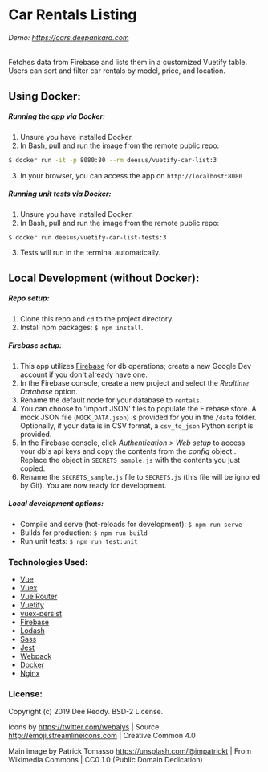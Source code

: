 # Car Rentals Listing
###### Demo: https://cars.deepankara.com
Fetches data from Firebase and lists them in a customized Vuetify table. Users can sort and filter car rentals by model, price, and location.

## Using Docker:
##### Running the app via Docker:
1. Unsure you have installed Docker.
2. In Bash, pull and run the image from the remote public repo:
```bash
$ docker run -it -p 8080:80 --rm deesus/vuetify-car-list:3
```
3. In your browser, you can access the app on `http://localhost:8080`

##### Running unit tests via Docker:
1. Unsure you have installed Docker.
2. In Bash, pull and run the image from the remote public repo:
```bash
$ docker run deesus/vuetify-car-list-tests:3
```
3. Tests will run in the terminal automatically.


## Local Development (without Docker):
##### Repo setup:
1. Clone this repo and `cd` to the project directory.
2. Install npm packages: `$ npm install`.

##### Firebase setup:
1. This app utilizes [Firebase](https://firebase.google.com/) for db operations; create a new Google Dev account if you don't already have one.
2. In the Firebase console, create a new project and select the *Realtime Database* option.
3. Rename the default node for your database to `rentals`.
4. You can choose to 'import JSON' files to populate the Firebase store. A mock JSON file (`MOCK_DATA.json`) is provided for you in the `/data` folder. Optionally, if your data is in CSV format, a `csv_to_json` Python script is provided.
5. In the Firebase console, click *Authentication > Web setup* to access your db's api keys and copy the contents from the *config* object . Replace the object in `SECRETS_sample.js` with the contents you just copied. 
6. Rename the `SECRETS_sample.js` file to `SECRETS.js` (this file will be ignored by Git). You are now ready for development.

##### Local development options:
* Compile and serve (hot-reloads for development): `$ npm run serve`
* Builds for production: `$ npm run build`
* Run unit tests: `$ npm run test:unit`


### Technologies Used:
* [Vue](https://vuejs.org/)
* [Vuex](https://vuex.vuejs.org/)
* [Vue Router](https://router.vuejs.org/)
* [Vuetify](https://vuetifyjs.com/)
* [vuex-persist](https://github.com/championswimmer/vuex-persist)
* [Firebase](https://firebase.google.com/)
* [Lodash](https://lodash.com/)
* [Sass](http://sass-lang.com/)
* [Jest](https://jestjs.io/)
* [Webpack](https://webpack.js.org/)
* [Docker](https://docs.docker.com/)
* [Nginx](https://docs.nginx.com/)


### License:
Copyright (c) 2019 Dee Reddy. BSD-2 License.

Icons by <https://twitter.com/webalys> | Source: <http://emoji.streamlineicons.com> | Creative Common 4.0

Main image by Patrick Tomasso <https://unsplash.com/@impatrickt> | From Wikimedia Commons | CC0 1.0 (Public Domain Dedication)
